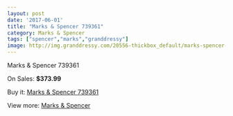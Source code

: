 ```yaml
---
layout: post
date: '2017-06-01'
title: "Marks & Spencer 739361"
category: Marks & Spencer
tags: ["spencer","marks","granddressy"]
image: http://img.granddressy.com/20556-thickbox_default/marks-spencer-739361.jpg
---
```

Marks & Spencer 739361

On Sales: **$373.99**
<a href="https://www.granddressy.com/en/marks-spencer/19532-marks-spencer-739361.html"><amp-img layout="responsive" width="600" height="600" src="//img.granddressy.com/20556-thickbox_default/marks-spencer-739361.jpg" alt="Marks & Spencer 739361 0" /></a>

Buy it: [Marks & Spencer 739361](https://www.granddressy.com/en/marks-spencer/19532-marks-spencer-739361.html "Marks & Spencer 739361")

View more: [Marks & Spencer](https://www.granddressy.com/en/422-marks-spencer "Marks & Spencer")